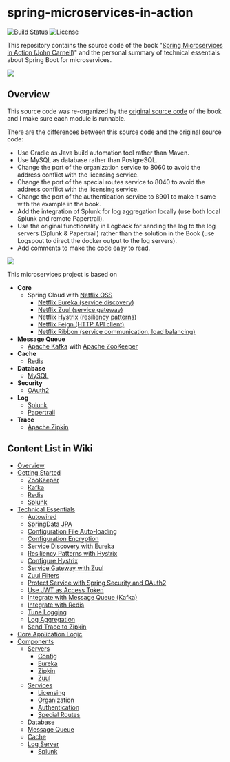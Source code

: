 # spring-microservices-in-action

[![Build Status](https://travis-ci.org/wuyichen24/spring-microservices-in-action.svg?branch=master)](https://travis-ci.org/wuyichen24/spring-microservices-in-action)
[![License](https://img.shields.io/badge/License-Apache%202.0-green.svg)](https://opensource.org/licenses/Apache-2.0) 

This repository contains the source code of the book "[Spring Microservices in Action (John Carnell)](https://www.manning.com/books/spring-microservices-in-action)" and the personal summary of technical essentials about Spring Boot for microservices.

![](https://github.com/wuyichen24/spring-microservices-in-action/blob/master/readme/pics/Carnell-Spring-HI.png)

## Overview
This source code was re-organized by the [original source code](https://www.manning.com/downloads/1578) of the book and I make sure each module is runnable.

There are the differences between this source code and the original source code:
- Use Gradle as Java build automation tool rather than Maven.
- Use MySQL as database rather than PostgreSQL.
- Change the port of the organization service to 8060 to avoid the address conflict with the licensing service.
- Change the port of the special routes service to 8040 to avoid the address conflict with the licensing service.
- Change the port of the authentication service to 8901 to make it same with the example in the book.
- Add the integration of Splunk for log aggregation locally (use both local Splunk and remote Papertrail).
- Use the original functionality in Logback for sending the log to the log servers (Splunk & Papertrail) rather than the solution in the Book (use Logspout to direct the docker output to the log servers).
- Add comments to make the code easy to read.

![](https://github.com/wuyichen24/spring-microservices-in-action/blob/master/readme/pics/whole_structure/whole_structure.png)

This microservices project is based on 
- **Core**
   - Spring Cloud with [Netflix OSS](https://netflix.github.io/)
      - [Netflix Eureka (service discovery)](https://github.com/Netflix/eureka)
      - [Netflix Zuul (service gateway)](https://github.com/Netflix/zuul)
      - [Netflix Hystrix (resiliency patterns)](https://github.com/Netflix/hystrix)
      - [Netflix Feign (HTTP API client)](https://github.com/OpenFeign/feign)
      - [Netflix Ribbon (service communication, load balancing)](https://github.com/Netflix/ribbon)
- **Message Queue**
   - [Apache Kafka](https://kafka.apache.org/) with [Apache ZooKeeper](https://zookeeper.apache.org/)
- **Cache**
   - [Redis](https://redis.io/)
- **Database**
   - [MySQL](https://www.mysql.com/)
- **Security**
   - [OAuth2](https://oauth.net/2/)
- **Log**
   - [Splunk](https://www.splunk.com/)
   - [Papertrail](https://papertrailapp.com/)
- **Trace**
   - [Apache Zipkin](https://zipkin.apache.org/)

## Content List in Wiki
- [Overview](https://github.com/wuyichen24/spring-microservices-in-action/wiki)
- [Getting Started](https://github.com/wuyichen24/spring-microservices-in-action/wiki/Getting-Started)
   - [ZooKeeper](https://github.com/wuyichen24/spring-microservices-in-action/wiki/Getting-Started#install-apache-zookeeper)
   - [Kafka](https://github.com/wuyichen24/spring-microservices-in-action/wiki/Getting-Started#install-apache-kafka)
   - [Redis](https://github.com/wuyichen24/spring-microservices-in-action/wiki/Getting-Started#install-redis)
   - [Splunk](https://github.com/wuyichen24/spring-microservices-in-action/wiki/Splunk)
- [Technical Essentials](https://github.com/wuyichen24/spring-microservices-in-action/wiki/Technical-Essentials)
   - [Autowired](https://github.com/wuyichen24/spring-microservices-in-action/wiki/Autowired)
   - [SpringData JPA](https://github.com/wuyichen24/spring-microservices-in-action/wiki/SpringData-JPA)
   - [Configuration File Auto-loading](https://github.com/wuyichen24/spring-microservices-in-action/wiki/Configuration-File-Auto-loading)
   - [Configuration Encryption](https://github.com/wuyichen24/spring-microservices-in-action/wiki/Configuration-Encryption)
   - [Service Discovery with Eureka](https://github.com/wuyichen24/spring-microservices-in-action/wiki/Service-Discovery-with-Eureka)
   - [Resiliency Patterns with Hystrix](https://github.com/wuyichen24/spring-microservices-in-action/wiki/Resiliency-Patterns-with-Hystrix)
   - [Configure Hystrix](https://github.com/wuyichen24/spring-microservices-in-action/wiki/Configure-Hystrix)
   - [Service Gateway with Zuul](https://github.com/wuyichen24/spring-microservices-in-action/wiki/Service-Gateway-with-Zuul)
   - [Zuul Filters](https://github.com/wuyichen24/spring-microservices-in-action/wiki/Zuul-Filters)
   - [Protect Service with Spring Security and OAuth2](https://github.com/wuyichen24/spring-microservices-in-action/wiki/Protect-Service-with-Spring-Security-and-OAuth2)
   - [Use JWT as Access Token](https://github.com/wuyichen24/spring-microservices-in-action/wiki/Use-JWT-as-Access-Token)
   - [Integrate with Message Queue (Kafka)](https://github.com/wuyichen24/spring-microservices-in-action/wiki/Integrate-with-Message-Queue-(Kafka))
   - [Integrate with Redis](https://github.com/wuyichen24/spring-microservices-in-action/wiki/Integrate-with-Redis)
   - [Tune Logging](https://github.com/wuyichen24/spring-microservices-in-action/wiki/Tune-Logging)
   - [Log Aggregation](https://github.com/wuyichen24/spring-microservices-in-action/wiki/Log-Aggregation)
   - [Send Trace to Zipkin](https://github.com/wuyichen24/spring-microservices-in-action/wiki/Send-Trace-to-Zipkin)
- [Core Application Logic](https://github.com/wuyichen24/spring-microservices-in-action/wiki/Core-Application-Logic)
- [Components](https://github.com/wuyichen24/spring-microservices-in-action/wiki/Components)
   - [Servers]()
      - [Config](https://github.com/wuyichen24/spring-microservices-in-action/wiki/Config-Server)
      - [Eureka](https://github.com/wuyichen24/spring-microservices-in-action/wiki/Eureka-Server)
      - [Zipkin](https://github.com/wuyichen24/spring-microservices-in-action/wiki/Zipkin-Server)
      - [Zuul](https://github.com/wuyichen24/spring-microservices-in-action/wiki/Zuul-Server)
   - [Services]()
      - [Licensing](https://github.com/wuyichen24/spring-microservices-in-action/wiki/Licensing-Service)
      - [Organization](https://github.com/wuyichen24/spring-microservices-in-action/wiki/Organization-Service)
      - [Authentication](https://github.com/wuyichen24/spring-microservices-in-action/wiki/Authentication-Service)
      - [Special Routes](https://github.com/wuyichen24/spring-microservices-in-action/wiki/Special-Routes-Service)
   - [Database](https://github.com/wuyichen24/spring-microservices-in-action/wiki/Database)
   - [Message Queue](https://github.com/wuyichen24/spring-microservices-in-action/wiki/Message-Queue)
   - [Cache](https://github.com/wuyichen24/spring-microservices-in-action/wiki/Cache)
   - [Log Server]()
      - [Splunk](https://github.com/wuyichen24/spring-microservices-in-action/wiki/Splunk-Server)
